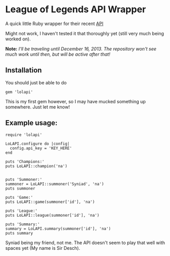 # League of Legends API Wrapper

A quick little Ruby wrapper for their recent [API](https://developer.riotgames.com)

Might not work, I haven't tested it that thoroughly yet (still very much being worked on).

**Note:** *I'll be traveling until December 16, 2013. The repository won't see much work until then, but will be active after that!*

## Installation

You should just be able to do

  	gem 'lolapi'

This is my first gem however, so I may have mucked something up somewhere. Just let me know!

## Example usage:

	require 'lolapi'

	LoLAPI.configure do |config|
	  config.api_key = 'KEY_HERE'
	end

	puts 'Champions:'
	puts LoLAPI::champion('na')


	puts 'Summoner:'
	summoner = LoLAPI::summoner('Syniad', 'na')
	puts summoner

	puts 'Game:'
	puts LoLAPI::game(summoner['id'], 'na')

	puts 'League:'
	puts LoLAPI::league(summoner['id'], 'na')

	puts 'Summary:'
	summary = LoLAPI.summary(summoner['id'], 'na')
	puts summary


Syniad being my friend, not me. The API doesn't seem to play that well with spaces yet (My name is Sir Desch).
